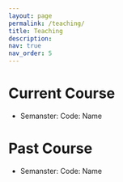 ```yaml
---
layout: page
permalink: /teaching/
title: Teaching
description:
nav: true
nav_order: 5
---
```


<h1>Current Course</h1>

  - Semanster: Code: Name

<h1>Past Course</h1>

  - Semanster: Code: Name

